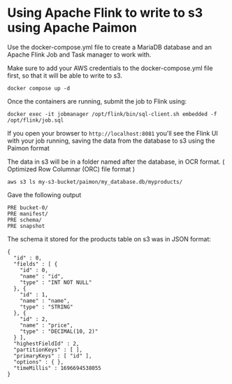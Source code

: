 # Using Apache Flink to write to s3 using Apache Paimon

Use the docker-compose.yml file to create a MariaDB database and an Apache Flink Job and Task manager to work with.

Make sure to add your AWS credentials to the docker-compose.yml file first, so that it will be able to write to s3.

```
docker compose up -d
```

Once the containers are running, submit the job to Flink using:

```
docker exec -it jobmanager /opt/flink/bin/sql-client.sh embedded -f /opt/flink/job.sql
```

If you open your browser to `http://localhost:8081` you'll see the Flink UI with your job running, saving the data from the database to s3 using the Paimon format

The data in s3 will be in a folder named after the database, in OCR format. ( Optimized Row Columnar (ORC) file format )

```
aws s3 ls my-s3-bucket/paimon/my_database.db/myproducts/
```

Gave the following output

```
PRE bucket-0/
PRE manifest/
PRE schema/
PRE snapshot
```

The schema it stored for the products table on s3 was in JSON format:

```
{
  "id" : 0,
  "fields" : [ {
    "id" : 0,
    "name" : "id",
    "type" : "INT NOT NULL"
  }, {
    "id" : 1,
    "name" : "name",
    "type" : "STRING"
  }, {
    "id" : 2,
    "name" : "price",
    "type" : "DECIMAL(10, 2)"
  } ],
  "highestFieldId" : 2,
  "partitionKeys" : [ ],
  "primaryKeys" : [ "id" ],
  "options" : { },
  "timeMillis" : 1696694538055
}
```






